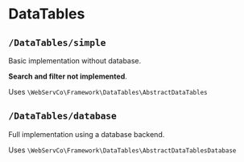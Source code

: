 # DataTables

## `/DataTables/simple`

Basic implementation without database.

**Search and filter not implemented**.

Uses `\WebServCo\Framework\DataTables\AbstractDataTables`

## `/DataTables/database`

Full implementation using a database backend.

Uses `\WebServCo\Framework\DataTables\AbstractDataTablesDatabase`
